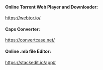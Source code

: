 #### Online Torrent Web Player and Downloader:
https://webtor.io/


#### Caps Converter:
https://convertcase.net/


#### Online .mb file Editor:
https://stackedit.io/app#

